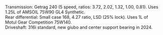 Transmission: Getrag 240 (5 speed, ratios: 3.72, 2.02, 1.32, 1.00, 0.81). Uses 1.25L of AMSOIL 75W90 GL4 Synthetic.  
Rear differential: Small case 168, 4.27 ratio, LSD (25% lock). Uses 1L of Motul Gear Competition 75W140.  
Driveshaft: 316i standard, new giubo and center support bearing in 2024.
